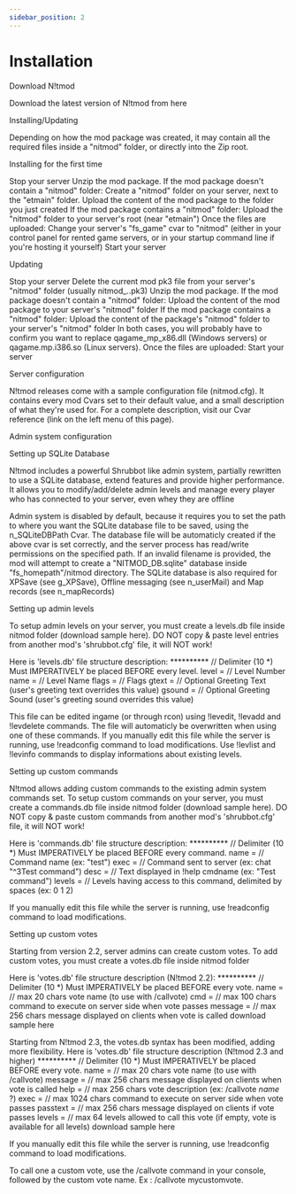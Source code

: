```yaml
---
sidebar_position: 2
---
```

# Installation

Download N!tmod

Download the latest version of N!tmod from here

Installing/Updating

Depending on how the mod package was created, it may contain all the required files inside a "nitmod" folder, or directly into the Zip root.

Installing for the first time

Stop your server
Unzip the mod package.
If the mod package doesn't contain a "nitmod" folder:
Create a "nitmod" folder on your server, next to the "etmain" folder.
Upload the content of the mod package to the folder you just created
If the mod package contains a "nitmod" folder:
Upload the "nitmod" folder to your server's root (near "etmain")
Once the files are uploaded:
Change your server's "fs_game" cvar to "nitmod" (either in your control panel for rented game servers, or in your startup command line if you're hosting it yourself)
Start your server

Updating

Stop your server
Delete the current mod pk3 file from your server's "nitmod" folder (usually nitmod_*.*.pk3)
Unzip the mod package.
If the mod package doesn't contain a "nitmod" folder:
Upload the content of the mod package to your server's "nitmod" folder
If the mod package contains a "nitmod" folder:
Upload the content of the package's "nitmod" folder to your server's "nitmod" folder
In both cases, you will probably have to confirm you want to replace qagame_mp_x86.dll (Windows servers) or qagame.mp.i386.so (Linux servers).
Once the files are uploaded:
Start your server

Server configuration

N!tmod releases come with a sample configuration file (nitmod.cfg).
It contains every mod Cvars set to their default value, and a small description of what they're used for.
For a complete description, visit our Cvar reference (link on the left menu of this page).

Admin system configuration

Setting up SQLite Database

N!tmod includes a powerful Shrubbot like admin system, partially rewritten to use a SQLite database, extend features and provide higher performance.
It allows you to modify/add/delete admin levels and manage every player who has connected to your server, even whey they are offline

Admin system is disabled by default, because it requires you to set the path to where you want the SQLite database file to be saved, using the n_SQLiteDBPath Cvar.
The database file will be automaticly created if the above cvar is set correctly, and the server process has read/write permissions on the specified path.
If an invalid filename is provided, the mod will attempt to create a "NITMOD_DB.sqlite" database inside "fs_homepath"/nitmod directory.
The SQLite database is also required for XPSave (see g_XPSave), Offline messaging (see n_userMail) and Map records (see n_mapRecords)

Setting up admin levels

To setup admin levels on your server, you must create a levels.db file inside nitmod folder (download sample here).
DO NOT copy & paste level entries from another mod's 'shrubbot.cfg' file, it will NOT work!

Here is 'levels.db' file structure description:
**********  // Delimiter (10 *) Must IMPERATIVELY be placed BEFORE every level.
level =     // Level Number
name =      // Level Name
flags =     // Flags
gtext =     // Optional Greeting Text (user's greeting text overrides this value)
gsound =    // Optional Greeting Sound (user's greeting sound overrides this value)

This file can be edited ingame (or through rcon) using !levedit, !levadd and !levdelete commands.
The file will automaticly be overwritten when using one of these commands.
If you manually edit this file while the server is running, use !readconfig command to load modifications.
Use !levlist and !levinfo commands to display informations about existing levels.

Setting up custom commands

N!tmod allows adding custom commands to the existing admin system commands set.
To setup custom commands on your server, you must create a commands.db file inside nitmod folder (download sample here).
DO NOT copy & paste custom commands from another mod's 'shrubbot.cfg' file, it will NOT work!

Here is 'commands.db' file structure description:
**********  // Delimiter (10 *) Must IMPERATIVELY be placed BEFORE every command.
name =      // Command name (ex: "test")
exec =      // Command sent to server (ex: chat "^3Test command")
desc =      // Text displayed in !help cmdname (ex: "Test command")
levels =    // Levels having access to this command, delimited by spaces (ex: 0 1 2)

If you manually edit this file while the server is running, use !readconfig command to load modifications.

Setting up custom votes

Starting from version 2.2, server admins can create custom votes.
To add custom votes, you must create a votes.db file inside nitmod folder

Here is 'votes.db' file structure description (N!tmod 2.2):
********** // Delimiter (10 *) Must IMPERATIVELY be placed BEFORE every vote.
name =     // max 20 chars vote name (to use with /callvote)
cmd =      // max 100 chars command to execute on server side when vote passes
message =  // max 256 chars message displayed on clients when vote is called
download sample here

Starting from N!tmod 2.3, the votes.db syntax has been modified, adding more flexibility.
Here is 'votes.db' file structure description (N!tmod 2.3 and higher)
**********  // Delimiter (10 *) Must IMPERATIVELY be placed BEFORE every vote.
name =      // max 20 chars vote name (to use with /callvote)
message =   // max 256 chars message displayed on clients when vote is called
help =      // max 256 chars vote description (ex: /callvote *name* ?)
exec =      // max 1024 chars command to execute on server side when vote passes
passtext =  // max 256 chars message displayed on clients if vote passes
levels =    // max 64 levels allowed to call this vote (if empty, vote is available for all levels)
download sample here

If you manually edit this file while the server is running, use !readconfig command to load modifications.

To call one a custom vote, use the /callvote command in your console, followed by the custom vote name. Ex : /callvote mycustomvote.
